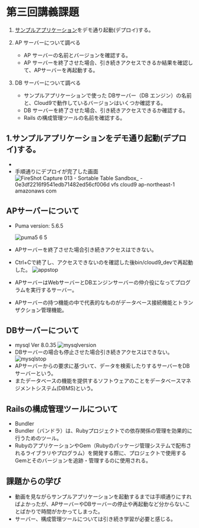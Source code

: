# 第三回講義課題  


1. [サンプルアプリケーション](https://github.com/yuta-ushijima/raisetech-live8-sample-app)をデモ通り起動(デプロイ)する。

2. AP サーバーについて調べる
   - AP サーバーの名前とバージョンを確認する。
   - AP サーバーを終了させた場合、引き続きアクセスできるか結果を確認して、APサーバーを再起動する。
3. DB サーバーについて調べる
   - サンプルアプリケーションで使った DBサーバー（DB エンジン）の名前と、Cloud9で動作しているバージョンはいくつか確認する。
   - DB サーバーを終了させた場合、引き続きアクセスできるか確認する。
   - Rails の構成管理ツールの名前を確認する。

## 1.サンプルアプリケーションをデモ通り起動(デプロイ)する。

- 
- 手順通りにデプロイが完了した画面
![FireShot Capture 013 - Sortable Table Sandbox_ - 0e3df2216f9541edb71482ed56cf006d vfs cloud9 ap-northeast-1 amazonaws com](https://github.com/murari-mura03/RaizeTech/assets/150114064/0f3e926a-be13-4653-8de2-a2cb537acbcc)

## APサーバーについて

- Puma version: 5.6.5

   ![puma5 6 5](https://github.com/murari-mura03/RaizeTech/assets/150114064/c5e86549-4087-42b7-a8eb-317cb4024b84)
- APサーバーを終了させた場合引き続きアクセスはできない。
- Ctrl+Cで終了し、アクセスできないのを確認した後bin/cloud9_devで再起動した。
![appstop](https://github.com/murari-mura03/RaizeTech/assets/150114064/9e1f36c8-d30b-4593-907e-2207079929e6)
- APサーバーはWebサーバーとDBエンジンサーバーの仲介役になってプログラムを実行するサーバー。
- APサーバーの持つ機能の中で代表的なものがデータベース接続機能とトランザクション管理機能。

## DBサーバーについて

- mysql  Ver 8.0.35
![mysqlversion](https://github.com/murari-mura03/RaizeTech/assets/150114064/48da63da-50cc-4c57-9970-c7efce46d9a9)
- DBサーバーの場合も停止させた場合引き続きアクセスはできない。
![mysqlstop](https://github.com/murari-mura03/RaizeTech/assets/150114064/84350047-59f9-4f9e-b9fa-f292380766b6)
- APサーバーからの要求に基づいて、データを検索したりするサーバーをDBサーバーという。
- またデータベースの機能を提供するソフトウェアのことをデータベースマネジメントシステム(DBMS)という。

## Railsの構成管理ツールについて

- Bundler
- Bundler（バンドラ）は、Rubyプロジェクトでの依存関係の管理を効果的に行うためのツール。
- RubyのアプリケーションやGem（Rubyのパッケージ管理システムで配布されるライブラリやプログラム）を開発する際に、プロジェクトで使用するGemとそのバージョンを追跡・管理するのに使用される。

## 課題からの学び

- 動画を見ながらサンプルアプリケーションを起動するまでは手順通りにすればよかったが、APサーバーやDBサーバーの停止や再起動など分からないことばかりで時間がかかってしまった。
- サーバー、構成管理ツールについては引き続き学習が必要と感じる。
